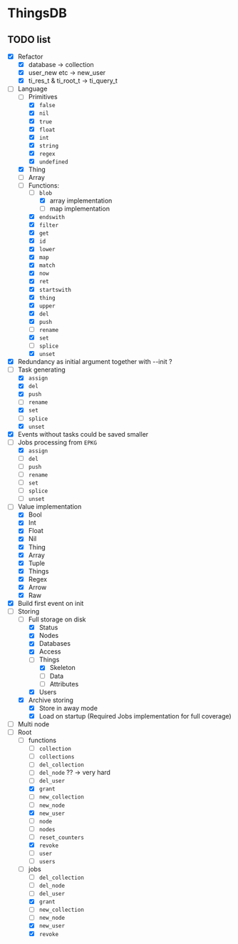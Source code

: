 # ThingsDB

## TODO list

- [x] Refactor
    - [x] database -> collection
    - [x] user_new etc -> new_user
    - [x] ti_res_t & ti_root_t  -> ti_query_t
- [ ] Language
    - [ ] Primitives
        - [x] `false`
        - [x] `nil`
        - [x] `true`
        - [x] `float`
        - [x] `int`
        - [x] `string`
        - [x] `regex`
        - [x] `undefined`
    - [x] Thing
    - [ ] Array
    - [ ] Functions:
        - [ ] `blob`
            - [x] array implementation
            - [ ] map implementation
        - [x] `endswith`
        - [x] `filter`
        - [x] `get`
        - [x] `id`
        - [x] `lower`
        - [x] `map`
        - [x] `match`
        - [x] `now`
        - [x] `ret`
        - [x] `startswith`
        - [x] `thing`
        - [x] `upper`
        - [x] `del`
        - [x] `push`
        - [ ] `rename`
        - [x] `set`
        - [ ] `splice`
        - [x] `unset`
- [x] Redundancy as initial argument together with --init ?
- [ ] Task generating
    - [x] `assign`
    - [x] `del`
    - [x] `push`
    - [ ] `rename`
    - [x] `set`
    - [ ] `splice`
    - [x] `unset`
- [x] Events without tasks could be saved smaller
- [ ] Jobs processing from `EPKG`
    - [x] `assign`
    - [ ] `del`
    - [ ] `push`
    - [ ] `rename`
    - [ ] `set`
    - [ ] `splice`
    - [ ] `unset`
- [ ] Value implementation
    - [x] Bool
    - [x] Int
    - [x] Float
    - [x] Nil
    - [x] Thing
    - [x] Array
    - [x] Tuple
    - [x] Things
    - [x] Regex
    - [x] Arrow
    - [x] Raw
- [x] Build first event on init
- [ ] Storing
    - [ ] Full storage on disk
        - [x] Status
        - [x] Nodes
        - [x] Databases
        - [x] Access
        - [ ] Things
            - [x] Skeleton
            - [ ] Data
            - [ ] Attributes
        - [x] Users
    - [x] Archive storing
        - [x] Store in away mode
        - [x] Load on startup (Required Jobs implementation for full coverage)
- [ ] Multi node
- [ ] Root
    - [ ] functions
        - [ ] `collection`
        - [ ] `collections`
        - [ ] `del_collection`
        - [ ] `del_node` ?? -> very hard
        - [ ] `del_user`
        - [x] `grant`
        - [ ] `new_collection`
        - [ ] `new_node`
        - [x] `new_user`
        - [ ] `node`
        - [ ] `nodes`
        - [ ] `reset_counters`
        - [x] `revoke`
        - [ ] `user`
        - [ ] `users`
    - [ ] jobs
        - [ ] `del_collection`
        - [ ] `del_node`
        - [ ] `del_user`
        - [x] `grant`
        - [ ] `new_collection`
        - [ ] `new_node`
        - [x] `new_user`
        - [x] `revoke`
